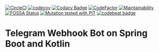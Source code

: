 [![CircleCI](https://circleci.com/gh/kortov/spring-boot-telegram-bot.svg?style=svg)](https://circleci.com/gh/kortov/spring-boot-telegram-bot)
[![codecov](https://codecov.io/gh/kortov/spring-boot-telegram-bot/branch/master/graph/badge.svg)](https://codecov.io/gh/kortov/spring-boot-telegram-bot)
[![Codacy Badge](https://api.codacy.com/project/badge/Grade/d6163e23d6704fa8bee0034ea45f1355)](https://www.codacy.com/manual/kortov/spring-boot-telegram-bot?utm_source=github.com&amp;utm_medium=referral&amp;utm_content=kortov/spring-boot-telegram-bot&amp;utm_campaign=Badge_Grade)
[![CodeFactor](https://www.codefactor.io/repository/github/kortov/spring-boot-telegram-bot/badge)](https://www.codefactor.io/repository/github/kortov/spring-boot-telegram-bot)
[![Maintainability](https://api.codeclimate.com/v1/badges/437ecb00bba89dd1f3b3/maintainability)](https://codeclimate.com/github/kortov/spring-boot-telegram-bot/maintainability)
[![FOSSA Status](https://app.fossa.io/api/projects/git%2Bgithub.com%2Fkortov%2Fspring-boot-telegram-bot.svg?type=shield)](https://app.fossa.io/projects/git%2Bgithub.com%2Fkortov%2Fspring-boot-telegram-bot?ref=badge_shield)
[![Mutation tested with PIT](https://img.shields.io/badge/-Mutation%20tested%20with%20PIT-blue.svg)](http://pitest.org/)
[![codebeat badge](https://codebeat.co/badges/c0311e37-b331-41ec-8858-9d614a9692f5)](https://codebeat.co/projects/github-com-kortov-spring-boot-telegram-bot-master)

# Telegram Webhook Bot on Spring Boot and Kotlin
